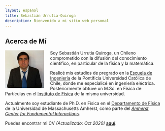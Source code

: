 ```yaml
---
layout: espanol
title: Sebastián Urrutia-Quiroga
description: Bienvenido a mi sitio web personal
---
```


## Acerca de Mí

<img src="my_picture.jpg" alt="" height="25%" width="25%" style="float: left; margin-right: 20px; margin-bottom: 10px;" >

Soy Sebastián Urrutia Quiroga, un Chileno comprometido con la difusión del conocimiento científico, en particular de la física y la matemática.

Realicé mis estudios de pregrado en la [Escuela de Ingeniería](https://www.ing.uc.cl/) de la Pontificia Universidad Católica de Chile, donde me especialicé en ingeniería eléctrica. Posteriormente obtuve un M.Sc. en Física de Partículas en el [Instituto de Física](http://fisica.uc.cl/) de la misma universidad.

Actualmente soy estudiante de Ph.D. en Física en el [Departamento de Física](http://www.physics.umass.edu/) de la Universidad de Massachusetts Amherst, como parte del [_Amherst Center for Fundamental Interactions_](https://www.physics.umass.edu/acfi/).

Puedes encontrar mi CV _(Actualizado: Oct 2020)_ [**aquí**](CV.pdf).
